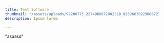 ```yaml
---
title: Test Software
thumbnail: "/assets/uploads/92200775_2274988672802518_8259663022960672768_n.jpg"
description: Ipsum lorem

---
```


"asaasd"